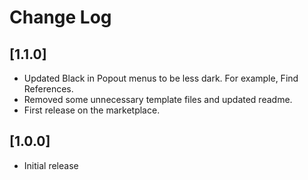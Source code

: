 # Change Log

## [1.1.0]

- Updated Black in Popout menus to be less dark. For example, Find References.
- Removed some unnecessary template files and updated readme.
- First release on the marketplace.

## [1.0.0]

- Initial release
